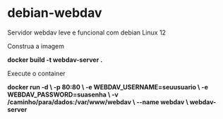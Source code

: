 # debian-webdav

Servidor webdav leve e funcional com debian Linux 12

Construa a imagem

**docker build -t webdav-server .**

Execute o container

**docker run -d \\
  -p 80:80 \\
  -e WEBDAV_USERNAME=seuusuario \\
  -e WEBDAV_PASSWORD=suasenha \\
  -v /caminho/para/dados:/var/www/webdav \\
  --name webdav \\
  webdav-server**
